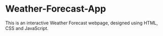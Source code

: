 # Weather-Forecast-App
This is an interactive Weather Forecast webpage, designed using HTML, CSS and JavaScript.
